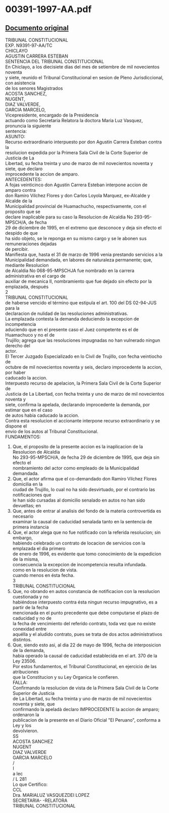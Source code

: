 
00391-1997-AA.pdf
=================
  
[Documento original](https://tc.gob.pe/jurisprudencia/1997/00391-1997-AA.pdf)  
---  
TRIBUNAL CONSTITUCIONAL  
EXP. N9391-97-AA/TC  
CHICLAYO  
AGUSTIN CARRERA ESTEBAN  
SENTENCIA DEL TRIBUNAL CONSTITUCIONAL  
En Chiclayo, a los diecisiete dias del mes de setiembre de mil novecientos noventa  
y siete, reunido el Tribunal Constitucional en sesion de Pleno Jurisdiccional, con asistencia  
de los senores Magistrados  
ACOSTA SANCHEZ,  
NUGENT,  
DIAZ VALVERDE,  
GARCIA MARCELO,  
Vicepresidente, encargado de la Presidencia  
actuando como Secretaria Relatora la doctora Maria Luz Vasquez, pronuncia la siguiente  
sentencia:  
ASUNTO:  
Recurso extraordinario interpuesto por don Agustin Carrera Esteban contra la  
resolucion expedida por la Primera Sala Civil de la Corte Superior de Justicia de La  
Libertad, su fecha treinta y uno de marzo de mil novecientos noventa y siete, que declaro  
improcedente la accion de amparo.  
ANTECEDENTES:  
A fojas veinticinco don Agustin Carrera Esteban interpone accion de amparo contra  
don Ramiro Vilchez Flores y don Carlos Loyola Marquez, ex-Alcalde y Alcalde de la  
Municipalidad provincial de Huamachucho, respectivamente, con el proposito que se  
declare inaplicable para su caso la Resolucion de Alcaldia No 293-95-MPSCH/A, de fecha  
29 de diciembre de 1995, en el extremo que desconoce y deja sin efecto el despido de que  
ha sido objeto, se le reponga en su mismo cargo y se le abonen sus remuneraciones dejadas  
de percibir.  
Manifiesta que, hasta el 31 de marzo de 1996 venia prestando servicios a la  
Municipalidad demandada, en labores de naturaleza permanente; que, mediante Resolucion  
de Alcaldia No 068-95-MPSCHJA fue nombrado en la carrera administrativa en el cargo de  
auxiliar de mecanica II, nombramiento que fue dejado sin efecto por la emplazada, después  
2  
TRIBUNAL CONSTITUCIONAL  
de haberse vencido el término que estipula el art. 100 del DS 02-94-JUS para la  
declaracion de nulidad de las resoluciones administrativas.  
La emplazada contesta la demanda deduciendo la excepcion de incompetencia  
aduciendo que en el presente caso el Juez competente es el de Huamachuco y no el de  
Trujillo; agrega que las resoluciones impugnadas no han vulnerado ningun derecho del  
actor.  
El Tercer Juzgado Especializado en lo Civil de Trujillo, con fecha veintiocho de  
octubre de mil novecientos noventa y seis, declaro improcedente la accion, por haber  
caducado la accion.  
Interpuesto recurso de apelacion, la Primera Sala Civil de la Corte Superior de  
Justicia de La Libertad, con fecha treinta y uno de marzo de mil novecientos noventa y  
siete, confirma la apelada, declarando improcedente la demanda, por estimar que en el caso  
de autos habia caducado la accion.  
Contra esta resolucion el accionante interpone recurso extraordinario y se dispone el  
envio de los autos al Tribunal Constitucional.  
FUNDAMENTOS:  
1. Que, el proposito de la presente accion es la inaplicacion de la Resolucion de Alcaldia  
No 293-95-MPSCH/A, de fecha 29 de diciembre de 1995, que deja sin efecto el  
nombramiento del actor como empleado de la Municipalidad demandada.  
2. Que, el actor afirma que el co-demandado don Ramiro Vilchez Flores domicilia en la  
ciudad de Trujillo, lo cual no ha sido desvirtuado, por el contrario las notificaciones que  
le han sido cursadas al domicilio senalado en autos no han sido devueltas; en  
3. Que, antes de entrar al analisis del fondo de la materia controvertida es necesario  
examinar la causal de caducidad senalada tanto en la sentencia de primera instancia  
4. Que, el actor alega que no fue notificado con la referida resolucion; sin embargo,  
habiendo celebrado un contrato de locacion de servicios con la emplazada el dia primero  
de enero de 1996, es evidente que tomo conocimiento de la expedicion de la misma,  
consecuencia la excepcion de incompetencia resulta infundada.  
como en la resolucion de vista.  
cuando menos en ésta fecha.  
3  
TRIBUNAL CONSTITUCIONAL  
5. Que, no obrando en autos constancia de notificacion con la resolucion cuestionada y no  
habiéndose interpuesto contra ésta ningun recurso impugnativo, es a partir de la fecha  
mencionada en el punto precedente que debe computarse el plazo de caducidad y no de  
la fecha de vencimiento del referido contrato, toda vez que no existe conexidad entre  
aquélla y el aludido contrato, pues se trata de dos actos administrativos distintos.  
6. Que, siendo esto asi, al dia 22 de mayo de 1996, fecha de interposicion de la demanda,  
habia operado la causal de caducidad establecida en el art. 370 de la Ley 23506.  
Por estos fundamentos, el Tribunal Constitucional, en ejercicio de las atribuciones  
que la Constitucion y su Ley Organica le confieren.  
FALLA:  
Confirmando la resolucion de vista de la Primera Sala Civil de la Corte Superior de Justicia  
de La Libertad, su fecha treinta y uno de marzo de mil novecientos noventa y siete, que  
confirmando la apeladà declaro IMPROCEDENTE la accion de amparo; ordenaron la  
publicacion de la presente en el Diario Oficial "El Peruano", conforma a Ley y los  
devolvieron.  
SS  
ACOSTA SANCHEZ  
NUGENT  
DIAZ VALVERDE  
GARCIA MARCELO  
/  
I  
a lec  
/ L 281  
Lo que Certifico:  
CCL  
Dra. MARIALUZ VASQUEZDEI LOPEZ  
SECRETARIA- -RELATORA  
TRIBUNAL CONSTITUCIONAL